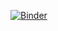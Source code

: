 [![Binder](https://mybinder.org/badge_logo.svg)](https://mybinder.org/v2/gh/raymondEDS/data_science_class/HEAD)
